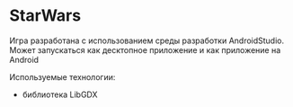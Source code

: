 # StarWars

Игра разработана с использованием среды разработки AndroidStudio.
Может запускаться как десктопное приложение и как приложение на Android

Используемые технологии:
 - библиотека LibGDX
